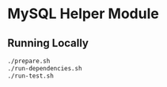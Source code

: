 # MySQL Helper Module

## Running Locally
```sh
./prepare.sh
./run-dependencies.sh
./run-test.sh
```